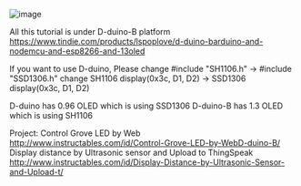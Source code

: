 ![image](https://github.com/lspoplove/D-duino/blob/master/Documents/D-duino-B.jpg)


All this tutorial is under D-duino-B platform
https://www.tindie.com/products/lspoplove/d-duino-barduino-and-nodemcu-and-esp8266-and-13oled

If you want to use D-duino,
Please change #include "SH1106.h"  ->  #include "SSD1306.h" 
       change SH1106  display(0x3c, D1, D2) -> SSD1306  display(0x3c, D1, D2)

D-duino has 0.96 OLED which is using SSD1306
D-duino-B has 1.3 OLED which is using SH1106

Project:
Control Grove LED by Web
http://www.instructables.com/id/Control-Grove-LED-by-WebD-duino-B/
Display distance by Ultrasonic sensor and Upload to ThingSpeak
http://www.instructables.com/id/Display-Distance-by-Ultrasonic-Sensor-and-Upload-t/
